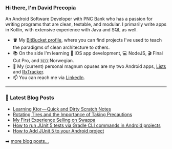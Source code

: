 ### Hi there, I'm David Precopia

An Android Software Developer with PNC Bank who has a passion for writing programs that are clean, testable, and modular. I primarily write apps in Kotlin, with extensive experience with Java and SQL as well.

- 🪣 My [BitBucket profile](https://bitbucket.org/davidprecopia/), where you can find projects I've used to teach the paradigms of clean architecture to others.
- 📚 On the side I'm learning 📱 iOS app development, 💻 NodeJS, 🎬 Final Cut Pro, and 🇳🇴 Norwegian.
- 📱 My (current) personal magnum opuses are my two Android apps, [Lists](https://github.com/DavidPrecopia/Lists) and [RxTracker](https://github.com/DavidPrecopia/RxTracker).
- 📫 You can reach me via [LinkedIn](https://www.linkedin.com/in/david-m-precopia/).

---

### 📕 Latest Blog Posts
<!-- MEDIUM:START -->
- [Learning Ktor — Quick and Dirty Scratch Notes](https://david-m-precopia.medium.com/learning-ktor-quick-and-dirty-scratch-notes-377fa60089ba?source=rss-9a949e61c4e------2)
- [Rotating Tires and the Importance of Taking Precautions](https://david-m-precopia.medium.com/rotating-tires-and-the-importance-of-taking-precautions-40a937a17192?source=rss-9a949e61c4e------2)
- [My First Experience Selling on Swappa](https://david-m-precopia.medium.com/my-first-experience-selling-on-swappa-167afdba81e3?source=rss-9a949e61c4e------2)
- [How to run JUnit 5 tests via Gradle CLI commands in Android projects](https://david-m-precopia.medium.com/how-to-run-junit-5-tests-via-gradle-cli-commands-in-android-projects-d06b4ba3ccf?source=rss-9a949e61c4e------2)
- [How to Add JUnit 5 to your Android project](https://david-m-precopia.medium.com/how-to-add-junit-5-to-your-android-project-c9851aa63a62?source=rss-9a949e61c4e------2)
<!-- MEDIUM:END -->

➡️ [more blog posts...](https://medium.com/@david.m.precopia)

<!--
Tech Stack:
- Java
- Kotlin
- JUnit 4 and 5
- 🤖 GitHub Actions
- RxJava
- Dagger
- Firebase
- MockK
- Mockito
- AssertJ
-->
